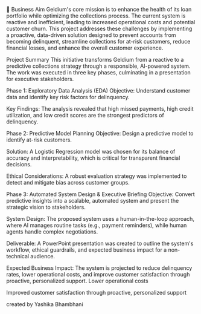 💼 Business Aim
Geldium's core mission is to enhance the health of its loan portfolio while optimizing the collections process. The current system is reactive and inefficient, leading to increased operational costs and potential customer churn. This project addresses these challenges by implementing a proactive, data-driven solution designed to prevent accounts from becoming delinquent, streamline collections for at-risk customers, reduce financial losses, and enhance the overall customer experience.

Project Summary
This initiative transforms Geldium from a reactive to a predictive collections strategy through a responsible, AI-powered system. The work was executed in three key phases, culminating in a presentation for executive stakeholders.

Phase 1: Exploratory Data Analysis (EDA)
Objective: Understand customer data and identify key risk factors for delinquency.

Key Findings: The analysis revealed that high missed payments, high credit utilization, and low credit scores are the strongest predictors of delinquency.

Phase 2: Predictive Model Planning
Objective: Design a predictive model to identify at-risk customers.

Solution: A Logistic Regression model was chosen for its balance of accuracy and interpretability, which is critical for transparent financial decisions.

Ethical Considerations: A robust evaluation strategy was implemented to detect and mitigate bias across customer groups.

Phase 3: Automated System Design & Executive Briefing
Objective: Convert predictive insights into a scalable, automated system and present the strategic vision to stakeholders.

System Design: The proposed system uses a human-in-the-loop approach, where AI manages routine tasks (e.g., payment reminders), while human agents handle complex negotiations.

Deliverable: A PowerPoint presentation was created to outline the system's workflow, ethical guardrails, and expected business impact for a non-technical audience.

Expected Business Impact: The system is projected to reduce delinquency rates, lower operational costs, and improve customer satisfaction through proactive, personalized support.
Lower operational costs

Improved customer satisfaction through proactive, personalized support
 
created by Yashika Bhambhani

